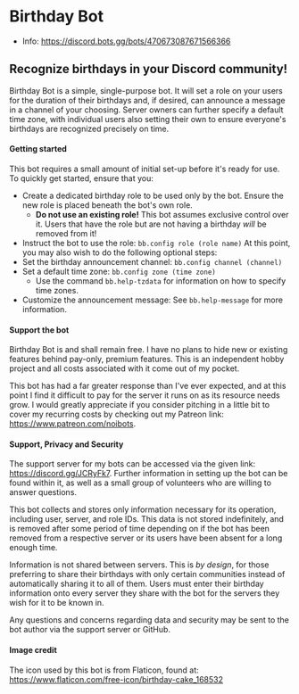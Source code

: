 # Birthday Bot

* Info: https://discord.bots.gg/bots/470673087671566366

## Recognize birthdays in your Discord community!

Birthday Bot is a simple, single-purpose bot. It will set a role on your users for the duration of their birthdays and, if desired, can announce a message in a channel of your choosing. Server owners can further specify a default time zone, with individual users also setting their own to ensure everyone's birthdays are recognized precisely on time.

#### Getting started
This bot requires a small amount of initial set-up before it's ready for use. To quickly get started, ensure that you:
* Create a dedicated birthday role to be used only by the bot. Ensure the new role is placed beneath the bot's own role.
  * **Do not use an existing role!** This bot assumes exclusive control over it. Users that have the role but are not having a birthday *will* be removed from it!
* Instruct the bot to use the role: `bb.config role (role name)`
At this point, you may also wish to do the following optional steps:
* Set the birthday announcement channel: `bb.config channel (channel)`
* Set a default time zone: `bb.config zone (time zone)`
  * Use the command `bb.help-tzdata` for information on how to specify time zones.
* Customize the announcement message: See `bb.help-message` for more information.

#### Support the bot
Birthday Bot is and shall remain free. I have no plans to hide new or existing features behind pay-only, premium features. This is an independent hobby project and all costs associated with it come out of my pocket.

This bot has had a far greater response than I've ever expected, and at this point I find it difficult to pay for the server it runs on as its resource needs grow. I would greatly appreciate if you consider pitching in a little bit to cover my recurring costs by checking out my Patreon link: https://www.patreon.com/noibots.

#### Support, Privacy and Security
The support server for my bots can be accessed via the given link: https://discord.gg/JCRyFk7. Further information in setting up the bot can be found within it, as well as a small group of volunteers who are willing to answer questions.

This bot collects and stores only information necessary for its operation, including user, server, and role IDs. This data is not stored indefinitely, and is removed after some period of time depending on if the bot has been removed from a respective server or its users have been absent for a long enough time.

Information is not shared between servers. This is *by design*, for those preferring to share their birthdays with only certain communities instead of automatically sharing it to all of them. Users must enter their birthday information onto every server they share with the bot for the servers they wish for it to be known in.

Any questions and concerns regarding data and security may be sent to the bot author via the support server or GitHub.

#### Image credit
The icon used by this bot is from Flaticon, found at: https://www.flaticon.com/free-icon/birthday-cake_168532